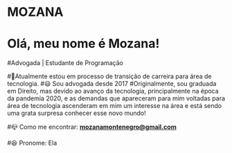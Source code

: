 # MOZANA
# Olá, meu nome é **Mozana**!
#Advogada | Estudante de Programação

#🔭Atualmente estou em processo de transição de carreira para área de tecnologia.
#😃 Sou advogada desde 2017
#Originalmente, sou graduada em Direito, mas devido ao avanço da tecnologia, principalmente na época da pandemia 2020, e as demandas que apareceram para mim voltadas para área de tecnologia ascenderam em mim um interesse na área e está sendo uma grata surpresa conhecer esse novo mundo!

#📪 Como me encontrar: **mozanamontenegro@gmail.com**

#😆 Pronome: Ela
